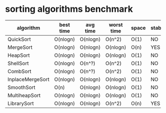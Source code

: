 # sorting algorithms benchmark

| algorithm        | best time  | avg time   | worst time | space | stable | time cost |
|-|-|-|-|-|-|-|
| QuickSort        | O(nlogn)   | O(nlogn)   | O(n^2)     | O(1)  | NO     |     135ms |
| MergeSort        | O(nlogn)   | O(nlogn)   | O(nlogn)   | O(n)  | YES    |     227ms |
| HeapSort         | O(nlogn)   | O(nlogn)   | O(nlogn)   | O(1)  | NO     |     391ms |
| ShellSort        | O(nlogn)   | O(n^?)     | O(n^2)     | O(1)  | NO     |     310ms |
| CombSort         | O(nlogn)   | O(n^?)     | O(n^2)     | O(1)  | NO     |     256ms |
| InplaceMergeSort | O(nlogn)   | O(nlogn)   | O(nlogn)   | O(1)  | NO     |     268ms |
| SmoothSort       | O(n)       | O(nlogn)   | O(nlogn)   | O(1)  | NO     |     558ms |
| MultiheapSort    | O(nlogn)   | O(nlogn)   | O(nlogn)   | O(1)  | NO     |     547ms |
| LibrarySort      | O(nlogn)   | O(nlogn)   | O(n^2)     | O(n)  | YES    |     600ms |
